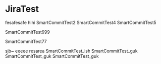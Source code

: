 # JiraTest


fesafesafe
hihi
SmartCommitTest2
SmartCommitTest4
SmartCommitTest5

SmartCommitTest999

SmartCommitTest77

sjb~
eeeee
resarea
SmartCommitTest_lsh
SmartCommitTest_guk
SmartCommitTest_guk
SmartCommitTest_guk


